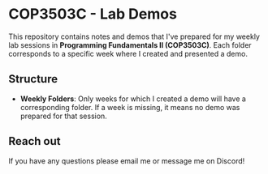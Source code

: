 # COP3503C - Lab Demos

This repository contains notes and demos that I've prepared for my weekly lab sessions in **Programming Fundamentals II (COP3503C)**. Each folder corresponds to a specific week where I created and presented a demo. 

## Structure

- **Weekly Folders**: Only weeks for which I created a demo will have a corresponding folder. If a week is missing, it means no demo was prepared for that session.

## Reach out

If you have any questions please email me or message me on Discord!

